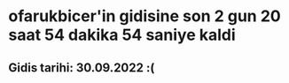 # ofarukbicer'in gidisine son 2 gun 20 saat 54 dakika 54 saniye kaldi

## Gidis tarihi: 30.09.2022 :(